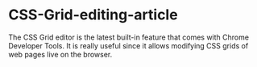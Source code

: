 # CSS-Grid-editing-article
The CSS Grid editor is the latest built-in feature that comes with Chrome Developer Tools. It is really useful since it allows modifying CSS grids of web pages live on the browser.
